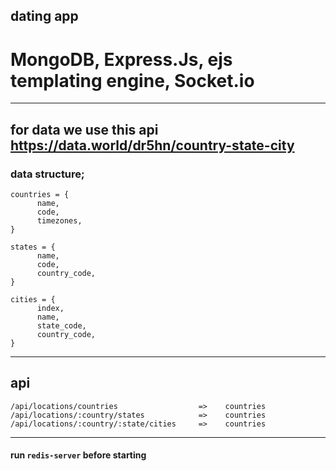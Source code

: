 ## dating app

# MongoDB, Express.Js, ejs templating engine, Socket.io

---

## for data we use this api https://data.world/dr5hn/country-state-city

### data structure;

```
countries = {
      name,
      code,
      timezones,
}

states = {
      name,
      code,
      country_code,
}

cities = {
      index,
      name,
      state_code,
      country_code,
}

```

---

## api

```
/api/locations/countries                  =>    countries
/api/locations/:country/states            =>    countries
/api/locations/:country/:state/cities     =>    countries
```

---

#### run `redis-server` before starting
